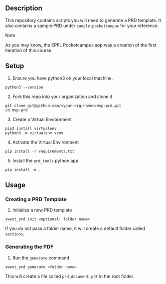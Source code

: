 ## Description

This repository contains scripts you will need to generate a PRD template.
It also contains a sample PRD under `sample-pocketcampus` for your reference.
>[!NOTE]
>As you may know, the EPFL Pocketcampus app was a creation of the first iteration
>of this course. 

## Setup

1. Ensure you have python3 on your local machine. 
```
python3 --version
```

2. Fork this repo into your organization and clone it 
```
git clone git@github.com/<your-org-name>/mvp-prd.git
cd mvp-prd
```

3. Create a Virtual Enviornment
```
pip3 install virtualenv
python3 -m virtualenv venv
```

4. Activate the Virtual Environment
```
pip install -r requirements.txt
```

5. Install the `prd_tools` python app
```
pip install -e .
```

## Usage

### Creating a PRD Template

1. Initialize a new PRD template
```
swent_prd init <optional: folder name>
```
If you do not pass a folder name, it will create a default folder called
`sections`. 

### Generating the PDF

1. Run the `generate` command
```
swent_prd generate <folder name>
```

This will create a file called `prd_document.pdf` in the root folder.
